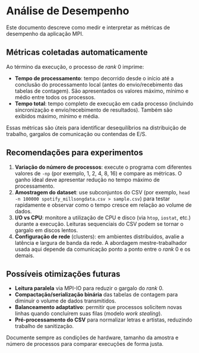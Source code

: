 # Análise de Desempenho

Este documento descreve como medir e interpretar as métricas de desempenho da aplicação MPI.

## Métricas coletadas automaticamente

Ao término da execução, o processo de *rank* 0 imprime:

- **Tempo de processamento**: tempo decorrido desde o início até a conclusão do processamento local (antes do envio/recebimento das tabelas de contagem). São apresentados os valores máximo, mínimo e médio entre todos os processos.
- **Tempo total**: tempo completo de execução em cada processo (incluindo sincronização e envio/recebimento de resultados). Também são exibidos máximo, mínimo e média.

Essas métricas são úteis para identificar desequilíbrios na distribuição de trabalho, gargalos de comunicação ou contendas de E/S.

## Recomendações para experimentos

1. **Variação do número de processos**: execute o programa com diferentes valores de `-np` (por exemplo, 1, 2, 4, 8, 16) e compare as métricas. O ganho ideal deve apresentar redução no tempo máximo de processamento.
2. **Amostragem do dataset**: use subconjuntos do CSV (por exemplo, `head -n 100000 spotify_millsongdata.csv > sample.csv`) para testar rapidamente e observar como o tempo cresce em relação ao volume de dados.
3. **I/O vs CPU**: monitore a utilização de CPU e disco (via `htop`, `iostat`, etc.) durante a execução. Leituras sequenciais do CSV podem se tornar o gargalo em discos lentos.
4. **Configuração de rede** (clusters): em ambientes distribuídos, avalie a latência e largura de banda da rede. A abordagem mestre-trabalhador usada aqui depende da comunicação ponto a ponto entre o *rank* 0 e os demais.

## Possíveis otimizações futuras

- **Leitura paralela** via MPI-IO para reduzir o gargalo do *rank* 0.
- **Compactação/serialização binária** das tabelas de contagem para diminuir o volume de dados transmitidos.
- **Balanceamento adaptativo**: permitir que processos solicitem novas linhas quando concluírem suas filas (modelo *work stealing*).
- **Pré-processamento do CSV** para normalizar letras e artistas, reduzindo trabalho de sanitização.

Documente sempre as condições de hardware, tamanho da amostra e número de processos para comparar execuções de forma justa.
